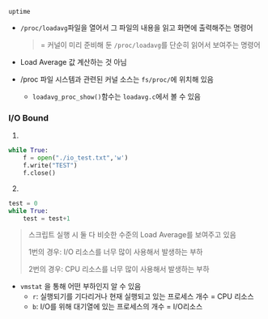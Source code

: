 `uptime`

- `/proc/loadavg`파일을 열어서 그 파일의 내용을 읽고 화면에 출력해주는 명령어

  >  =  커널이 미리 준비해 둔 `/proc/loadavg`를 단순히 읽어서 보여주는 명령어

- Load Average 값 계산하는 것 아님

- /proc 파일 시스템과 관련된 커널 소스는 `fs/proc/`에 위치해 있음

  - `loadavg_proc_show()`함수는 `loadavg.c`에서 볼 수 있음



### I/O Bound 

1.

```python
while True:
	f = open("./io_test.txt",'w')
	f.write("TEST")
	f.close()
```

2. 

```python
test = 0
while True:
	test = test+1
```



> 스크립트 실행 시 둘 다 비슷한 수준의 Load Average를 보여주고 있음
>
> 1번의 경우: I/O 리소스를 너무 많이 사용해서 발생하는 부하
>
> 2번의 경우: CPU 리소스를 너무 많이 사용해서 발생하는 부하

- `vmstat` 을 통해 어떤 부하인지 알 수 있음
  - `r`: 실행되기를 기다리거나 현재 실행되고 있는 프로세스 개수  = CPU 리소스
  - `b`: I/O를 위해 대기열에 있는 프로세스의 개수 = I/O리소스